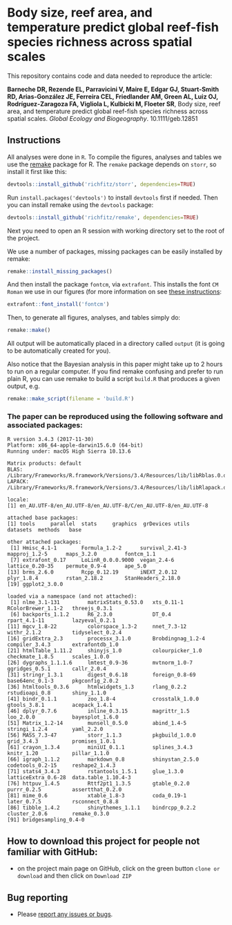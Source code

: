 # Body size, reef area, and temperature predict global reef-fish species richness across spatial scales

This repository contains code and data needed to reproduce the article:

**Barneche DR, Rezende EL, Parravicini V, Maire E, Edgar GJ, Stuart-Smith RD, Arias-González JE, Ferreira CEL, Friedlander AM, Green AL, Luiz OJ, Rodríguez-Zaragoza FA, Vigliola L, Kulbicki M, Floeter SR**, Body size, reef area, and temperature predict global reef-fish species richness across spatial scales. *Global Ecology and Biogeography*. 10.1111/geb.12851

## Instructions

All analyses were done in `R`. To compile the figures, analyses and tables we use the [remake](https://github.com/richfitz/remake) package for R. The `remake` package depends on `storr`, so install it first like this:

```r
devtools::install_github('richfitz/storr', dependencies=TRUE)
```

Run `install.packages('devtools')` to install `devtools` first if needed. Then you can install remake using the `devtools` package:

```r
devtools::install_github('richfitz/remake', dependencies=TRUE)
```

Next you need to open an R session with working directory set to the root of the project.

We use a number of packages, missing packages can be easily installed by remake:

```r
remake::install_missing_packages()
```

And then install the package `fontcm`, via `extrafont`. This installs the font `CM Roman` we use in our figures (for more information on see [these instructions](https://cran.r-project.org/web/packages/fontcm/README.html):

```r
extrafont::font_install('fontcm')
```

Then, to generate all figures, analyses, and tables simply do:

```r
remake::make()
```

All output will be automatically placed in a directory called `output` (it is going to be automatically created for you).

Also notice that the Bayesian analysis in this paper might take up to 2 hours to run on a regular computer. If you find remake confusing and prefer to run plain R, you can use remake to build a script `build.R` that produces a given output, e.g.

```r
remake::make_script(filename = 'build.R')
```

### The paper can be reproduced using the following software and associated packages:
```
R version 3.4.3 (2017-11-30)
Platform: x86_64-apple-darwin15.6.0 (64-bit)
Running under: macOS High Sierra 10.13.6

Matrix products: default
BLAS: /Library/Frameworks/R.framework/Versions/3.4/Resources/lib/libRblas.0.dylib
LAPACK: /Library/Frameworks/R.framework/Versions/3.4/Resources/lib/libRlapack.dylib

locale:
[1] en_AU.UTF-8/en_AU.UTF-8/en_AU.UTF-8/C/en_AU.UTF-8/en_AU.UTF-8

attached base packages:
[1] tools     parallel  stats     graphics  grDevices utils     datasets  methods   base     

other attached packages:
 [1] Hmisc_4.1-1        Formula_1.2-2      survival_2.41-3    mapproj_1.2-5      maps_3.2.0         fontcm_1.1        
 [7] extrafont_0.17     LoLinR_0.0.0.9000  vegan_2.4-6        lattice_0.20-35    permute_0.9-4      ape_5.0           
[13] brms_2.6.0         Rcpp_0.12.19       iNEXT_2.0.12       plyr_1.8.4         rstan_2.18.2       StanHeaders_2.18.0
[19] ggplot2_3.0.0     

loaded via a namespace (and not attached):
 [1] nlme_3.1-131         matrixStats_0.53.0   xts_0.11-1           RColorBrewer_1.1-2   threejs_0.3.1       
 [6] backports_1.1.2      R6_2.3.0             DT_0.4               rpart_4.1-11         lazyeval_0.2.1      
[11] mgcv_1.8-22          colorspace_1.3-2     nnet_7.3-12          withr_2.1.2          tidyselect_0.2.4    
[16] gridExtra_2.3        processx_3.1.0       Brobdingnag_1.2-4    compiler_3.4.3       extrafontdb_1.0     
[21] htmlTable_1.11.2     shinyjs_1.0          colourpicker_1.0     checkmate_1.8.5      scales_1.0.0        
[26] dygraphs_1.1.1.6     lmtest_0.9-36        mvtnorm_1.0-7        ggridges_0.5.1       callr_2.0.4         
[31] stringr_1.3.1        digest_0.6.18        foreign_0.8-69       base64enc_0.1-3      pkgconfig_2.0.2     
[36] htmltools_0.3.6      htmlwidgets_1.3      rlang_0.2.2          rstudioapi_0.8       shiny_1.1.0         
[41] bindr_0.1.1          zoo_1.8-4            crosstalk_1.0.0      gtools_3.8.1         acepack_1.4.1       
[46] dplyr_0.7.6          inline_0.3.15        magrittr_1.5         loo_2.0.0            bayesplot_1.6.0     
[51] Matrix_1.2-14        munsell_0.5.0        abind_1.4-5          stringi_1.2.4        yaml_2.2.0          
[56] MASS_7.3-47          storr_1.1.3          pkgbuild_1.0.0       grid_3.4.3           promises_1.0.1      
[61] crayon_1.3.4         miniUI_0.1.1         splines_3.4.3        knitr_1.20           pillar_1.1.0        
[66] igraph_1.1.2         markdown_0.8         shinystan_2.5.0      codetools_0.2-15     reshape2_1.4.3      
[71] stats4_3.4.3         rstantools_1.5.1     glue_1.3.0           latticeExtra_0.6-28  data.table_1.10.4-3 
[76] httpuv_1.4.5         Rttf2pt1_1.3.5       gtable_0.2.0         purrr_0.2.5          assertthat_0.2.0    
[81] mime_0.6             xtable_1.8-3         coda_0.19-1          later_0.7.5          rsconnect_0.8.8     
[86] tibble_1.4.2         shinythemes_1.1.1    bindrcpp_0.2.2       cluster_2.0.6        remake_0.3.0        
[91] bridgesampling_0.4-0
```

## How to download this project for people not familiar with GitHub:  
* on the project main page on GitHub, click on the green button `clone or download` and then click on `Download ZIP`  

## Bug reporting
* Please [report any issues or bugs](https://github.com/dbarneche/speciespackinggeb/issues).
